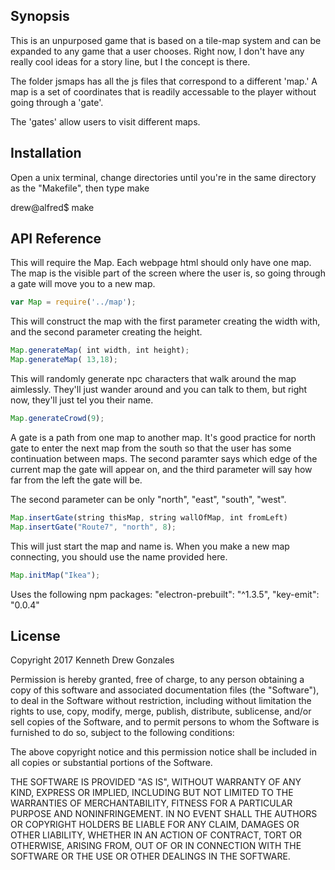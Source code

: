 ## Synopsis

This is an unpurposed game that is based on a tile-map system
and can be expanded to any game that a user chooses. Right now,
I don't have any really cool ideas for a story line, but I
the concept is there.

The folder jsmaps has all the js files that correspond to a
different 'map.' A map is a set of coordinates that is readily
accessable to the player without going through a 'gate'.

The 'gates' allow users to visit different maps.

## Installation

Open a unix terminal, change directories until you're in the same directory
as the "Makefile", then type make

drew@alfred$ make

## API Reference
This will require the Map. Each webpage html should only have one
map. The map is the visible part of the screen where the user
is, so going through a gate will move you to a new map.
```javascript
var Map = require('../map');
```

This will construct the map with the first parameter creating
the width with, and the second parameter creating the height.
```javascript
Map.generateMap( int width, int height);
Map.generateMap( 13,18);
```

This will randomly generate npc characters that walk around the map
aimlessly. They'll just wander around and you can talk to them, but
right now, they'll just tel you their name.
```javascript
Map.generateCrowd(9);
```

A gate is a path from one map to another map. It's good practice for
north gate to enter the next map from the south so that the user
has some continuation between maps. The second paramter says which
edge of the current map the gate will appear on, and the third
parameter will say how far from the left the gate will be.

The second parameter can be only "north", "east", "south", "west".
```javascript
Map.insertGate(string thisMap, string wallOfMap, int fromLeft)
Map.insertGate("Route7", "north", 8);
```

This will just start the map and name is. When you make a new map
connecting, you should use the name provided here. 
```javascript
Map.initMap("Ikea");
```


Uses the following npm packages:
  "electron-prebuilt": "^1.3.5",
  "key-emit": "0.0.4"


## License

Copyright 2017 Kenneth Drew Gonzales

Permission is hereby granted, free of charge, to any person obtaining a copy of this software and associated documentation files (the "Software"), to deal in the Software without restriction, including without limitation the rights to use, copy, modify, merge, publish, distribute, sublicense, and/or sell copies of the Software, and to permit persons to whom the Software is furnished to do so, subject to the following conditions:

The above copyright notice and this permission notice shall be included in all copies or substantial portions of the Software.

THE SOFTWARE IS PROVIDED "AS IS", WITHOUT WARRANTY OF ANY KIND, EXPRESS OR IMPLIED, INCLUDING BUT NOT LIMITED TO THE WARRANTIES OF MERCHANTABILITY, FITNESS FOR A PARTICULAR PURPOSE AND NONINFRINGEMENT. IN NO EVENT SHALL THE AUTHORS OR COPYRIGHT HOLDERS BE LIABLE FOR ANY CLAIM, DAMAGES OR OTHER LIABILITY, WHETHER IN AN ACTION OF CONTRACT, TORT OR OTHERWISE, ARISING FROM, OUT OF OR IN CONNECTION WITH THE SOFTWARE OR THE USE OR OTHER DEALINGS IN THE SOFTWARE.
